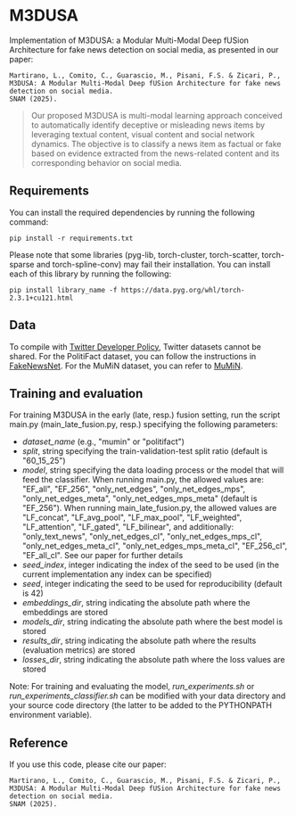 # M3DUSA

Implementation of M3DUSA: a Modular Multi-Modal Deep fUSion Architecture for fake news detection on social media, as presented in our paper:
```
Martirano, L., Comito, C., Guarascio, M., Pisani, F.S. & Zicari, P.,
M3DUSA: A Modular Multi-Modal Deep fUSion Architecture for fake news detection on social media. 
SNAM (2025).
```

>Our proposed M3DUSA is multi-modal learning approach conceived to automatically identify deceptive or misleading news items by leveraging textual content, visual content and social network dynamics.
The objective is to classify a news item as factual or fake based on evidence extracted from the news-related content and its corresponding behavior on social media.

## Requirements
You can install the required dependencies by running the following command:
```
pip install -r requirements.txt
```

Please note that some libraries (pyg-lib, torch-cluster, torch-scatter, torch-sparse and torch-spline-conv) may fail their installation.
You can install each of this library by running the following:
```
pip install library_name -f https://data.pyg.org/whl/torch-2.3.1+cu121.html
```

## Data
To compile with [Twitter Developer Policy](https://developer.x.com/en/developer-terms/policy), Twitter datasets cannot be shared. 
For the PolitiFact dataset, you can follow the instructions in [FakeNewsNet](https://github.com/KaiDMML/FakeNewsNet).
For the MuMiN dataset, you can refer to [MuMiN](https://mumin-dataset.github.io/).


## Training and evaluation
For training M3DUSA in the early (late, resp.) fusion setting, run the script main.py (main_late_fusion.py, resp.) specifying the following parameters:
- *dataset_name* (e.g., "mumin" or "politifact")
- *split*, string specifying the train-validation-test split ratio (default is "60_15_25")
- *model*, string specifying the data loading process or the model that will feed the classifier.
   When running main.py, the allowed values are: "EF_all", "EF_256", "only_net_edges", "only_net_edges_mps", "only_net_edges_meta", "only_net_edges_mps_meta" (default is "EF_256"). 
   When running main_late_fusion.py, the allowed values are "LF_concat", "LF_avg_pool", "LF_max_pool", "LF_weighted", "LF_attention", "LF_gated", "LF_bilinear", and additionally: "only_text_news", "only_net_edges_cl", "only_net_edges_mps_cl", "only_net_edges_meta_cl", "only_net_edges_mps_meta_cl", "EF_256_cl", "EF_all_cl".
   See our paper for further details
- *seed_index*, integer indicating the index of the seed to be used (in the current implementation any index can be specified)
- *seed*, integer indicating the seed to be used for reproducibility (default is 42)
- *embeddings_dir*, string indicating the absolute path where the embeddings are stored
- *models_dir*, string indicating the absolute path where the best model is stored
- *results_dir*, string indicating the absolute path where the results (evaluation metrics) are stored
- *losses_dir*, string indicating the absolute path where the loss values are stored

Note:
For training and evaluating the model, *run_experiments.sh* or *run_experiments_classifier.sh* can be modified with your data directory and your source code directory (the latter to be added to the PYTHONPATH environment variable).

## Reference
If you use this code, please cite our paper:

```
Martirano, L., Comito, C., Guarascio, M., Pisani, F.S. & Zicari, P.,
M3DUSA: A Modular Multi-Modal Deep fUSion Architecture for fake news detection on social media. 
SNAM (2025).
```


 


